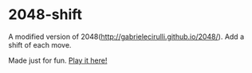 # 2048-shift
A modified version of 2048(http://gabrielecirulli.github.io/2048/). Add a shift of each move.

Made just for fun. [Play it here!](http://mulinfro.github.io/2048-shift/)
